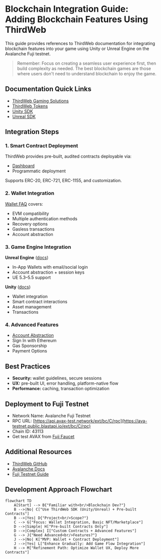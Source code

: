 # Blockchain Integration Guide: Adding Blockchain Features Using ThirdWeb

This guide provides references to ThirdWeb documentation for integrating blockchain features into your game using Unity or Unreal Engine on the Avalanche Fuji testnet.

> Remember: Focus on creating a seamless user experience first, then build complexity as needed. The best blockchain games are those where users don't need to understand blockchain to enjoy the game.

## Documentation Quick Links
- [ThirdWeb Gaming Solutions](https://thirdweb.com/solutions/gaming)  
- [ThirdWeb Tokens](https://portal.thirdweb.com/pre-built-contracts/tokens)  
- [Unity SDK](https://portal.thirdweb.com/sdk/unity)  
- [Unreal SDK](https://portal.thirdweb.com/sdk/unreal)  

## Integration Steps

### 1. Smart Contract Deployment
ThirdWeb provides pre-built, audited contracts deployable via:  
- [Dashboard](https://portal.thirdweb.com/pre-built-contracts/tokens)  
- Programmatic deployment  

Supports ERC-20, ERC-721, ERC-1155, and customization.

### 2. Wallet Integration
[Wallet FAQ](https://portal.thirdweb.com/wallet) covers:  
- EVM compatibility  
- Multiple authentication methods  
- Recovery options  
- Gasless transactions  
- Account abstraction  

### 3. Game Engine Integration

**Unreal Engine** ([docs](https://portal.thirdweb.com/unreal-engine))  
- In-App Wallets with email/social login  
- Account abstraction + session keys  
- UE 5.3–5.5 support  

**Unity** ([docs](https://portal.thirdweb.com/unity/v5))  
- Wallet integration  
- Smart contract interactions  
- Asset management  
- Transactions  

### 4. Advanced Features
- [Account Abstraction](https://portal.thirdweb.com/wallet/smart-wallet)  
- Sign In with Ethereum  
- Gas Sponsorship  
- Payment Options  

## Best Practices
- **Security:** wallet guidelines, secure sessions  
- **UX:** pre-built UI, error handling, platform-native flow  
- **Performance:** caching, transaction optimization  

## Deployment to Fuji Testnet
- Network Name: Avalanche Fuji Testnet  
- RPC URL: [https://api.avax-test.network/ext/bc/C/rpc](https://ava-testnet.public.blastapi.io/ext/bc/C/rpc)
- Chain ID: 43113  
- Get test AVAX from [Fuji Faucet](https://faucet.avax.network/)  

## Additional Resources
- [ThirdWeb GitHub](https://github.com/thirdweb-dev)  
- [Avalanche Docs](https://docs.avax.network/)  
- [Fuji Testnet Guide](https://docs.avax.network/quickstart/fuji-workflow)  

## Development Approach Flowchart

```mermaid
flowchart TD
    A[Start] --> B{"Familiar with<br/>Blockchain Dev?"}
    B -->|No| C["Use ThirdWeb SDK (Unity/Unreal) + Pre-built Contracts"]
    B -->|Yes| D{"Project<br/>Scope?"}
    C --> G["Focus: Wallet Integration, Basic NFT/Marketplace"]
    D -->|Simple| H["Pre-built Contracts Only"]
    D -->|Complex| I["Custom Contracts + Advanced Features"]
    G --> J{"Need Advanced<br/>Features?"}
    J -->|No| K["MVP: Wallet + Contract Deployment"]
    J -->|Yes| L["Enhance Gradually: Add Game Flow Integration"]
    H --> M["Refinement Path: Optimize Wallet UX, Deploy More Contracts"]
